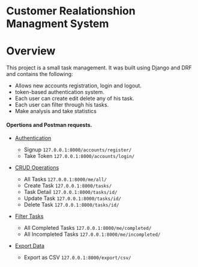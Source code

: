 # Customer Realationshion Managment System

# Overview

This project is a small task management.
It was built using Django and DRF and contains the following:

* Allows new accounts registration, login and logout.
* token-based authentication system.
* Each user can create edit delete any of his task.
* Each user can filter through his tasks.
* Make analysis and take statistics

#### Opertions and Postman requests.

* [Authentication](#auth)
  * Signup ```127.0.0.1:8000/accounts/register/```
  * Take Token ```127.0.0.1:8000/accounts/login/```
  
* [CRUD Operations](#crud)
  * All Tasks ```127.0.0.1:8000/me/all/```
  * Create Task ```127.0.0.1:8000/tasks/```
  * Task Detail ```127.0.0.1:8000/tasks/id/``` 
  * Update Task ```127.0.0.1:8000/tasks/id/```
  * Delete Task ```127.0.0.1:8000/tasks/id/```

* [Filter Tasks](#filter)
  * All Completed Tasks ```127.0.0.1:8000/me/completed/```
  * All Incompleted Tasks ```127.0.0.1:8000/me/incompleted/```
  

* [Export Data](#crud)
  * Export as CSV ```127.0.0.1:8000/export/csv/```
  
